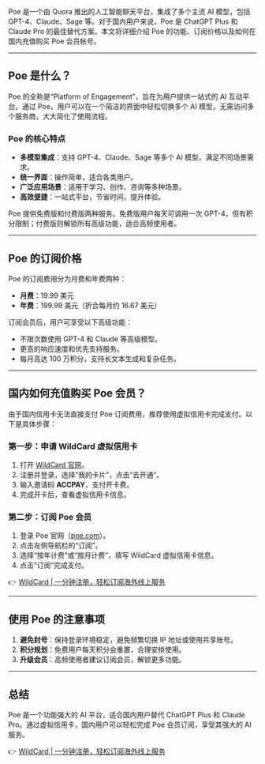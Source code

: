 Poe 是一个由 Quora 推出的人工智能聊天平台，集成了多个主流 AI 模型，包括 GPT-4、Claude、Sage 等。对于国内用户来说，Poe 是 ChatGPT Plus 和 Claude Pro 的最佳替代方案。本文将详细介绍 Poe 的功能、订阅价格以及如何在国内充值购买 Poe 会员帐号。

---

## Poe 是什么？

Poe 的全称是“Platform of Engagement”，旨在为用户提供一站式的 AI 互动平台。通过 Poe，用户可以在一个简洁的界面中轻松切换多个 AI 模型，无需访问多个服务商，大大简化了使用流程。

### Poe 的核心特点

- **多模型集成**：支持 GPT-4、Claude、Sage 等多个 AI 模型，满足不同场景需求。
- **统一界面**：操作简单，适合各类用户。
- **广泛应用场景**：适用于学习、创作、咨询等多种场景。
- **高效便捷**：一站式平台，节省时间，提升体验。

Poe 提供免费版和付费版两种服务。免费版用户每天可调用一次 GPT-4，但有积分限制；付费版则解锁所有高级功能，适合高频使用者。

---

## Poe 的订阅价格

Poe 的订阅费用分为月费和年费两种：

- **月费**：19.99 美元
- **年费**：199.99 美元（折合每月约 16.67 美元）

订阅会员后，用户可享受以下高级功能：

- 不限次数使用 GPT-4 和 Claude 等高级模型。
- 更高的响应速度和优先支持服务。
- 每月高达 100 万积分，支持长文本生成和复杂任务。

---

## 国内如何充值购买 Poe 会员？

由于国内信用卡无法直接支付 Poe 订阅费用，推荐使用虚拟信用卡完成支付。以下是具体步骤：

### 第一步：申请 WildCard 虚拟信用卡

1. 打开 [WildCard 官网](https://bit.ly/bewildcard)。
2. 注册并登录，选择“我的卡片”，点击“去开通”。
3. 输入邀请码 **ACCPAY**，支付开卡费。
4. 完成开卡后，查看虚拟信用卡信息。

### 第二步：订阅 Poe 会员

1. 登录 Poe 官网（[poe.com](https://poe.com)）。
2. 点击左侧导航栏的“订阅”。
3. 选择“按年计费”或“按月计费”，填写 WildCard 虚拟信用卡信息。
4. 点击“订阅”完成支付。

👉 [WildCard | 一分钟注册，轻松订阅海外线上服务](https://bit.ly/bewildcard)

---

## 使用 Poe 的注意事项

1. **避免封号**：保持登录环境稳定，避免频繁切换 IP 地址或使用共享账号。
2. **积分规划**：免费用户每天积分会重置，合理安排使用。
3. **升级会员**：高频使用者建议订阅会员，解锁更多功能。

---

## 总结

Poe 是一个功能强大的 AI 平台，适合国内用户替代 ChatGPT Plus 和 Claude Pro。通过虚拟信用卡，国内用户可以轻松完成 Poe 会员订阅，享受其强大的 AI 服务。

👉 [WildCard | 一分钟注册，轻松订阅海外线上服务](https://bit.ly/bewildcard)